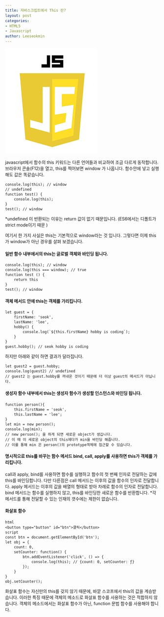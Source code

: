 ```yaml
---
title: 자바스크립트에서 This 란?
layout: post
categories:
- HTML5
- Javascript
author: Leeseokmin
---
```


![자바스크립트](/assets/images/portfolio/js-logo.png)

javascript에서 함수의 this 키워드는 다른 언어들과 비교하여 조금 다르게 동작합니다.
브라우저 콘솔(F12)을 열고, this를 찍어보면 window 가 나옵니다.
함수안에 넣고 실행해도 값은 똑같습니다.

```
console.log(this); // window
// undefined
function test() {
	console.log(this);
}
test(); // window
```

*undefined 이 반환되는 이유는 return 값이 없기 때문입니다. (ES6에서는 디폴트가 strict mode이기 때문 )

여기서 한 가지 사실은 this는 기본적으로 window라는 것 입니다.
그렇다면 이제 this가 window가 아닌 경우를 살펴 보겠습니다.

#### 일반 함수 내부에서의 this는 글로벌 객체와 바인딩 됩니다.

```
console.log(this); // window
console.log(this === window); // true
function test () {
	return this
}
test(); // window
```

#### 객체 메서드 안에 this는 객체를 가리킵니다.
```
let guest = {
	firstName: 'seok',
	lastName: 'lee',
	hobby() {
		console.log(`${this.firstName} hobby is coding`);
	}
}
guest.hobby(); // seok hobby is coding
```
하지만 아래와 같이 하면 결과가 달라집니다.
```
let guest2 = guest.hobby;
console.log(guest2) // undefined
// guest2 는 guest.hobby를 꺼내온 것이기 때문에 더 이상 guest의 메서드가 아닙니다.
```
#### 생성자 함수 내부에서 this는 생성자 함수가 생성할 인스턴스와 바인딩 됩니다.
```
function person(){
	this.firstName = 'seok',
	this.lastName = 'lee';
}
let min = new person();
console.log(min);
// new person(); 을 하게 되면 새로운 object가 생깁니다.
// 이 때 이 새로운 object의 this에다가 min을 바인딩 해줍니다.
// 이를 통해 min 은 person()의 prototype객체에 접근할 수 있습니다.
```
#### 명시적으로 this를 바꾸는 함수 메서드 bind, call, apply를 사용하면 this가 객체를 가리킵니다.
call과 apply, bind를 사용하면 함수를 실행하고 함수의 첫 번째 인자로 전달하는 값에 this를 바인딩합니다.
다만 다른점은
call 메서드는 이후의 값을 함수의 인자로 전달합니다.
apply 메서드는 이후의 값을 배열의 형태로 받아 차례로 함수의 인자로 전달합니다.
bind 메서드는 함수를 실행하지 않고, this를 바인딩한 새로운 함수를 반환합니다.
*각 메서드를 통해 전달할 수 있는 인재의 갯수에는 제한이 없습니다.

#### 화살표 함수
```
html
<button type="button" id="btn">클릭</button>
script
const btn = document.getElementById('btn');
let obj = {
	count: 0,
	setCounter: function() {
		btn.addEventListener('click', () => {
			console.log(this); // {count: 0, setCounter: ƒ}
		});
	}
}
obj.setCounter();
```
화살표 함수는 자신만의 this를 갖지 않기 때문에, 바깥 스코프에서 this의 값을 계승받습니다.
이러한 특징 때문에 객체의 메소드로 화살표 함수를 사용하는 것은 적합하지 않습니다.
객체의 메소드에서는 화살표 함수가 아닌, function 문법 함수를 사용해야 합니다.

